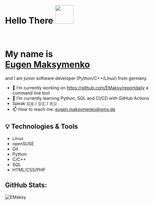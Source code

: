 # Hello There  <img src="https://raw.githubusercontent.com/MartinHeinz/MartinHeinz/master/wave.gif" width="60px"></h2><br>
# My name is <div class="badge-base LI-profile-badge" data-locale="en_US" data-size="medium" data-theme="light" data-type="VERTICAL" data-vanity="eugen-maksymenko-3b3027217" data-version="v1"><a class="badge-base__link LI-simple-link" href="https://de.linkedin.com/in/eugen-maksymenko-3b3027217?trk=profile-badge">Eugen Maksymenko</a></div>
and I am junior software developer (Python/C++/Linux) from germany.


- 🔭 I’m currently working on https://github.com/EMaksy/reportdaily a command line tool
- 🌱 I’m currently learning Python, SQL and CI/CD with GitHub Actions
- Speak :gb: / :de: / :ru:
- 📫 How to reach me: eugen.maksymenko@gmx.de

## 💡 Technologies & Tools

* Linux 
* openSUSE 
* Git 
* Python 
* C/C++
* SQL
* HTML/CSS/PHP

## GitHub Stats:

![EMaksy](https://github-readme-stats.vercel.app/api?username=EMaksy&show_icons=true)
